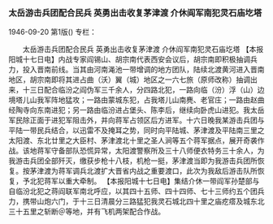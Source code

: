 ### 太岳游击兵团配合民兵  英勇出击收复茅津渡  介休阎军南犯灵石庙圪塔

1946-09-20
第1版()
专栏：

　　太岳游击兵团配合民兵
    英勇出击收复茅津渡
    介休阎军南犯灵石庙圪塔
    【本报阳城十七日电】内战专家阎锡山、胡宗南代表西安会议后，胡宗南即积极抽调兵力，投入晋南前线。当其由河南渑池一带增调的地方团队，陆续北渡黄河进入晋南地区，胡宗南即将其进占曲（沃）翼（城）地区之一六七旅（原师改称）抽调出来，十三日配合临汾之阎伪军三千余人，分四路北犯，一路向临（汾）浮（山）边境塔儿山我军阵地猛攻；一路由蒙城东犯，占我塔儿山南麂、老官庄；一路由赵曲经陶寺向东南进犯；另一路由临汾进占堡头、陈李后，继续向卧虎山进犯。我太岳军民除正面于进犯军阻击外，并向蒋军占领区后方进军。十六日晚我某游击兵团与平陆一带民兵结合，以迅雷不及掩耳之势，同时向平陆城、茅津渡及平陆南三里之太阳渡、东北廿里之大臣村、茅津渡北十里之圣人涧等五个蒋军据点，展开奇袭作战。该地蒋军守备部队恐慌异常，太阳渡警察所及三十八师便衣特务三十余人，为我游击兵团全部歼灭，缴获步枪十八枝，机枪一挺，茅津渡当即为我游击兵团所恢复。按茅津渡为蒋军调兵北渡扩大晋省内战之重要渡口，此次为我敌后游击队所恢复，予北犯蒋军以重大牵制。
    【本报阳城十七日电】集结介休一带阎军孙楚部与自临汾北犯之蒋阎联军南北呼应，以其四十五师、四十四师、七十三师约五个团兵力，携带山炮六门，于十三日清晨分三路猛犯我灵石城北四十里之庙疙瘩及城东北三十五里之斩断＠等地，并有飞机两架配合作战。
